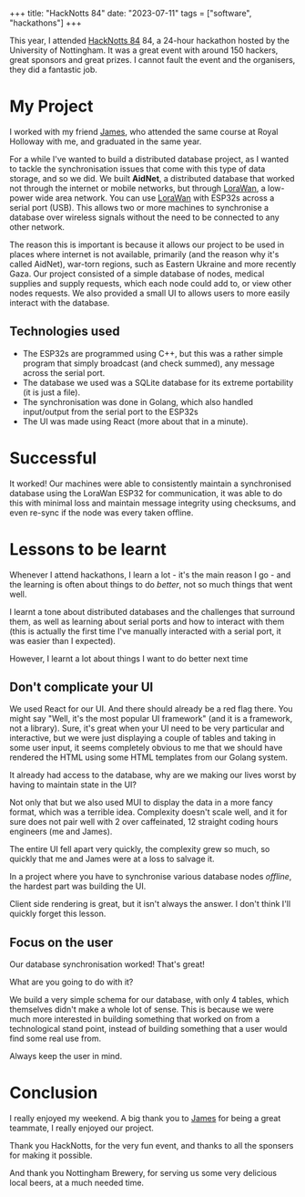 +++
title: "HackNotts 84"
date: "2023-07-11"
tags = ["software", "hackathons"]
+++

This year, I attended [HackNotts 84](https://www.hacknotts.com/) 84, a 24-hour hackathon hosted by the University of Nottingham. It was a great event with around 150 hackers, great sponsors and great prizes. I cannot fault the event and the organisers, they did a fantastic job.

# My Project

I worked with my friend [James](https://www.linkedin.com/in/james-arnott-341705143/), who attended the same course at Royal Holloway with me, and graduated in the same year.

For a while I've wanted to build a distributed database project, as I wanted to tackle the synchronisation issues that come with this type of data storage, and so we did. We built **AidNet**, a distributed database that worked not through the internet or mobile networks, but through [LoraWan](https://en.wikipedia.org/wiki/LoRa), a low-power wide area network. You can use [LoraWan](https://en.wikipedia.org/wiki/LoRa) with ESP32s across a serial port (USB). This allows two or more machines to synchronise a database over wireless signals without the need to be connected to any other network.

The reason this is important is because it allows our project to be used in places where internet is not available, primarily (and the reason why it's called AidNet), war-torn regions, such as Eastern Ukraine and more recently Gaza. Our project consisted of a simple database of nodes, medical supplies and supply requests, which each node could add to, or view other nodes requests. We also provided a small UI to allows users to more easily interact with the database.

## Technologies used

- The ESP32s are programmed using C++, but this was a rather simple program that simply broadcast (and check summed), any message across the serial port.
- The database we used was a SQLite database for its extreme portability (it is just a file).
- The synchronisation was done in Golang, which also handled input/output from the serial port to the ESP32s
- The UI was made using React (more about that in a minute).

# Successful

It worked! Our machines were able to consistently maintain a synchronised database using the LoraWan ESP32 for communication, it was able to do this with minimal loss and maintain message integrity using checksums, and even re-sync if the node was every taken offline.

# Lessons to be learnt

Whenever I attend hackathons, I learn a lot - it's the main reason I go - and the learning is often about things to do _better_, not so much things that went well.

I learnt a tone about distributed databases and the challenges that surround them, as well as learning about serial ports and how to interact with them (this is actually the first time I've manually interacted with a serial port, it was easier than I expected).

However, I learnt a lot about things I want to do better next time

## Don't complicate your UI

We used React for our UI. And there should already be a red flag there. You might say "Well, it's the most popular UI framework" (and it is a framework, not a library). Sure, it's great when your UI need to be very particular and interactive, but we were just displaying a couple of tables and taking in some user input, it seems completely obvious to me that we should have rendered the HTML using some HTML templates from our Golang system.

It already had access to the database, why are we making our lives worst by having to maintain state in the UI?

Not only that but we also used MUI to display the data in a more fancy format, which was a terrible idea. Complexity doesn't scale well, and it for sure does not pair well with 2 over caffeinated, 12 straight coding hours engineers (me and James).

The entire UI fell apart very quickly, the complexity grew so much, so quickly that me and James were at a loss to salvage it.

In a project where you have to synchronise various database nodes _offline_, the hardest part was building the UI.

Client side rendering is great, but it isn't always the answer. I don't think I'll quickly forget this lesson.

## Focus on the user

Our database synchronisation worked! That's great!

What are you going to do with it?

We build a very simple schema for our database, with only 4 tables, which themselves didn't make a whole lot of sense. This is because we were much more interested in building something that worked on from a technological stand point, instead of building something that a user would find some real use from.

Always keep the user in mind.

# Conclusion

I really enjoyed my weekend. A big thank you to [James](https://www.linkedin.com/in/james-arnott-341705143/) for being a great teammate, I really enjoyed our project.

Thank you HackNotts, for the very fun event, and thanks to all the sponsers for making it possible.

And thank you Nottingham Brewery, for serving us some very delicious local beers, at a much needed time.
